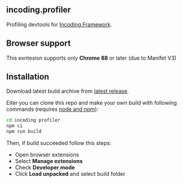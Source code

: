 ## incoding.profiler

Profiling devtools for [Incoding.Framework](https://github.com/Incoding-Software/Incoding-Framework).

## Browser support
This exntesion supports only __Chrome 88__ or later (due to Manifet V3)

## Installation

Download latest build archive from [latest release](https://github.com/nice-nickname/incoding.profiler/releases/latest).

Eiter you can clone this repo and make your own build with following commands (requires [node and npm](https://nodejs.org)):
```bash
cd incoding profiler 
npm ci
npm run build
```

Then, if build succeeded follow this steps:
- Open browser extensions
- Select __Manage extensions__
- Check __Developer mode__ 
- Click __Load unpacked__ and select build folder
